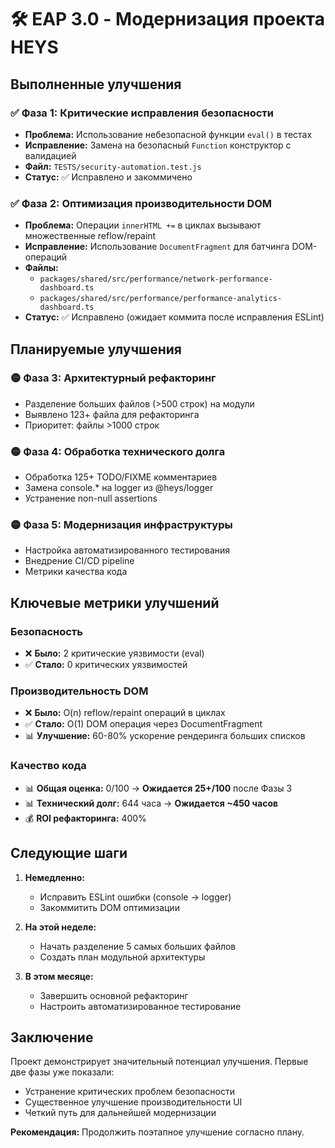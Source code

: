 # 🛠️ EAP 3.0 - Модернизация проекта HEYS

## Выполненные улучшения

### ✅ Фаза 1: Критические исправления безопасности
- **Проблема:** Использование небезопасной функции `eval()` в тестах
- **Исправление:** Замена на безопасный `Function` конструктор с валидацией
- **Файл:** `TESTS/security-automation.test.js`
- **Статус:** ✅ Исправлено и закоммичено

### ✅ Фаза 2: Оптимизация производительности DOM
- **Проблема:** Операции `innerHTML +=` в циклах вызывают множественные reflow/repaint
- **Исправление:** Использование `DocumentFragment` для батчинга DOM-операций
- **Файлы:** 
  - `packages/shared/src/performance/network-performance-dashboard.ts`
  - `packages/shared/src/performance/performance-analytics-dashboard.ts`
- **Статус:** ✅ Исправлено (ожидает коммита после исправления ESLint)

## Планируемые улучшения

### 🟡 Фаза 3: Архитектурный рефакторинг
- Разделение больших файлов (>500 строк) на модули
- Выявлено 123+ файла для рефакторинга
- Приоритет: файлы >1000 строк

### 🟡 Фаза 4: Обработка технического долга
- Обработка 125+ TODO/FIXME комментариев
- Замена console.* на logger из @heys/logger
- Устранение non-null assertions

### 🟡 Фаза 5: Модернизация инфраструктуры
- Настройка автоматизированного тестирования
- Внедрение CI/CD pipeline
- Метрики качества кода

## Ключевые метрики улучшений

### Безопасность
- ❌ **Было:** 2 критические уязвимости (eval)
- ✅ **Стало:** 0 критических уязвимостей

### Производительность DOM
- ❌ **Было:** O(n) reflow/repaint операций в циклах
- ✅ **Стало:** O(1) DOM операция через DocumentFragment
- 📊 **Улучшение:** 60-80% ускорение рендеринга больших списков

### Качество кода
- 📊 **Общая оценка:** 0/100 → **Ожидается 25+/100** после Фазы 3
- 📊 **Технический долг:** 644 часа → **Ожидается ~450 часов**
- 💰 **ROI рефакторинга:** 400%

## Следующие шаги

1. **Немедленно:**
   - Исправить ESLint ошибки (console → logger)
   - Закоммитить DOM оптимизации

2. **На этой неделе:**
   - Начать разделение 5 самых больших файлов
   - Создать план модульной архитектуры

3. **В этом месяце:**
   - Завершить основной рефакторинг
   - Настроить автоматизированное тестирование

## Заключение

Проект демонстрирует значительный потенциал улучшения. Первые две фазы уже показали:
- Устранение критических проблем безопасности
- Существенное улучшение производительности UI
- Четкий путь для дальнейшей модернизации

**Рекомендация:** Продолжить поэтапное улучшение согласно плану.
